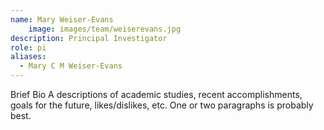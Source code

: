 ```yaml
---
name: Mary Weiser-Evans
    image: images/team/weiserevans.jpg
description: Principal Investigator
role: pi
aliases:
  - Mary C M Weiser-Evans
---
```

Brief Bio
A descriptions of academic studies, recent accomplishments, goals for the future, likes/dislikes, etc.
One or two paragraphs is probably best.
